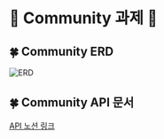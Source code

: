 # 📗 Community 과제 📗


## 🍀 Community ERD

![ERD](https://user-images.githubusercontent.com/108855492/228871668-fe0bac0d-8027-46da-9bde-823eae1b317b.png)



## 🍀 Community API 문서 

[API 노션 링크](https://www.notion.so/97a686921e6d40bebe926d949c0dbb04)
